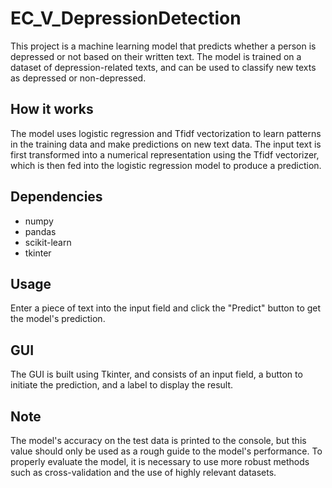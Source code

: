 # EC_V_DepressionDetection

This project is a machine learning model that predicts whether a person is depressed or not based on their written text. The model is trained on a dataset of depression-related texts, and can be used to classify new texts as depressed or non-depressed.

## How it works
The model uses logistic regression and Tfidf vectorization to learn patterns in the training data and make predictions on new text data. The input text is first transformed into a numerical representation using the Tfidf vectorizer, which is then fed into the logistic regression model to produce a prediction.

## Dependencies
- numpy
- pandas
- scikit-learn
- tkinter

## Usage
Enter a piece of text into the input field and click the "Predict" button to get the model's prediction.

## GUI
The GUI is built using Tkinter, and consists of an input field, a button to initiate the prediction, and a label to display the result.

## Note
The model's accuracy on the test data is printed to the console, but this value should only be used as a rough guide to the model's performance. To properly evaluate the model, it is necessary to use more robust methods such as cross-validation and the use of highly relevant datasets.
